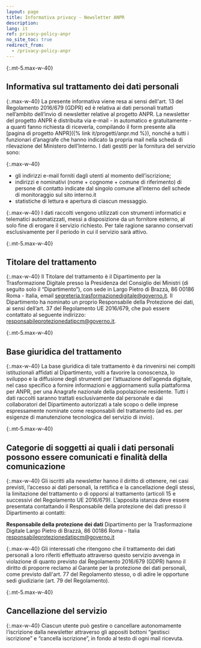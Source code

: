 ```yaml
---
layout: page
title: Informativa privacy - Newsletter ANPR
description:
lang: it
ref: privacy-policy-anpr
no_site_toc: true
redirect_from:
  - /privacy-policy-anpr
---
```


{:.mt-5.max-w-40}
## Informativa sul trattamento dei dati personali

{:.max-w-40}
La presente informativa viene resa ai sensi dell'art. 13 del Regolamento 2016/679 (GDPR) ed è relativa ai dati personali trattati nell’ambito dell’invio di newsletter relative al progetto ANPR.
La newsletter del progetto ANPR è distribuita via e-mail - in automatico e gratuitamente - a quanti fanno richiesta di riceverla, compilando il form presente alla [pagina di progetto ANPR]({% link it/progetti/anpr.md %}), nonché a tutti i funzionari d’anagrafe che hanno indicato la propria mail nella scheda di rilevazione del Ministero dell’Interno.
I dati gestiti per la fornitura del servizio sono:

{:.max-w-40}
* gli indirizzi e-mail forniti dagli utenti al momento dell’iscrizione;
* indirizzi e nominativi (nome + cognome + comune di riferimento) di persone di contatto indicate dal singolo comune all’interno dell schede di monitoraggio sul sito interno.it
* statistiche di lettura e apertura di ciascun messaggio.

{:.max-w-40}
I dati raccolti vengono utilizzati con strumenti informatici e telematici automatizzati, messi a disposizione da un fornitore esterno, al solo fine di erogare il servizio richiesto. Per tale ragione saranno conservati esclusivamente per il periodo in cui il servizio sarà attivo.

{:.mt-5.max-w-40}
## Titolare del trattamento

{:.max-w-40}
Il Titolare del trattamento è il Dipartimento per la Trasformazione Digitale presso la Presidenza del Consiglio dei Ministri (di seguito solo il “Dipartimento”), con sede in Largo Pietro di Brazzà, 86 00186 Roma - Italia, email [segreteria.trasformazionedigitale@governo.it](mailto:segreteria.trasformazionedigitale@governo.it).
Il Dipartimento ha nominato un proprio Responsabile della Protezione dei dati, ai sensi dell’art. 37 del Regolamento UE 2016/679, che può essere contattato al seguente indirizzo: [responsabileprotezionedatipcm@governo.it](mailto:responsabileprotezionedatipcm@governo.it).

{:.mt-5.max-w-40}
## Base giuridica del trattamento

{:.max-w-40}
La base giuridica di tale trattamento è da rinvenirsi nei compiti istituzionali affidati al Dipartimento, volti a favorire la conoscenza, lo sviluppo e la diffusione degli strumenti per l’attuazione dell’agenda digitale, nel caso specifico a fornire informazioni e aggiornamenti sulla piattaforma per ANPR, per una Anagrafe nazionale della popolazione residente.
Tutti i dati raccolti saranno trattati esclusivamente dal personale e dai collaboratori del Dipartimento autorizzati a tale scopo o delle imprese espressamente nominate come responsabili del trattamento (ad es. per esigenze di manutenzione tecnologica del servizio di invio).

{:.mt-5.max-w-40}
## Categorie di soggetti ai quali i dati personali possono essere comunicati e finalità della comunicazione

{:.max-w-40}
Gli iscritti alla newsletter hanno il diritto di ottenere, nei casi previsti, l’accesso ai dati personali, la rettifica e la cancellazione degli stessi, la limitazione del trattamento o di opporsi al trattamento (articoli 15 e successivi del Regolamento UE 2016/679). L’apposita istanza deve essere presentata contattando il Responsabile della protezione dei dati presso il Dipartimento ai contatti:

**Responsabile della protezione dei dati**
Dipartimento per la Trasformazione Digitale
Largo Pietro di Brazzà, 86
00186 Roma - Italia
[responsabileprotezionedatipcm@governo.it](mailto:responsabileprotezionedatipcm@governo.it)

{:.max-w-40}
Gli interessati che ritengono che il trattamento dei dati personali a loro riferiti effettuato attraverso questo servizio avvenga in violazione di quanto previsto dal Regolamento 2016/679 (GDPR) hanno il diritto di proporre reclamo al Garante per la protezione dei dati personali, come previsto dall'art. 77 del Regolamento stesso, o di adire le opportune sedi giudiziarie (art. 79 del Regolamento).

{:.mt-5.max-w-40}
## Cancellazione del servizio

{:.max-w-40}
Ciascun utente può gestire o cancellare autonomamente l’iscrizione dalla newsletter attraverso gli appositi bottoni “gestisci iscrizione” e “cancella iscrizione”, in fondo al testo di ogni mail ricevuta.
